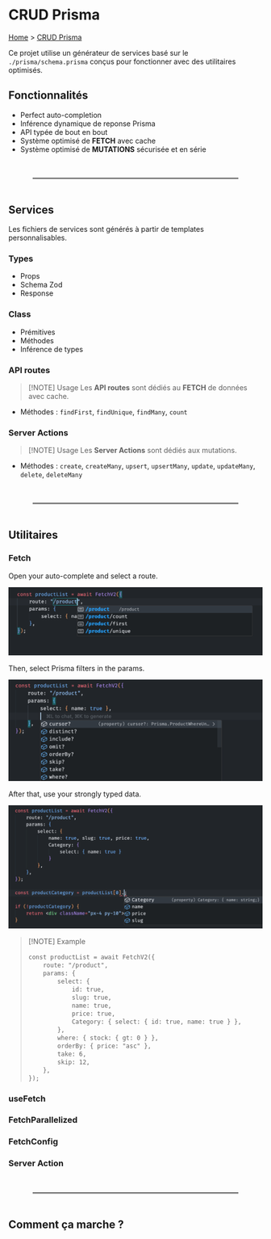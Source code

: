 # CRUD Prisma

[Home](../README.md) > [CRUD Prisma](./crud-prisma.md)

Ce projet utilise un générateur de services basé sur le `./prisma/schema.prisma` conçus pour fonctionner avec des utilitaires optimisés.

## Fonctionnalités

- Perfect auto-completion
- Inférence dynamique de reponse Prisma
- API typée de bout en bout
- Système optimisé de **FETCH** avec cache
- Système optimisé de **MUTATIONS** sécurisée et en série

<hr style="border-bottom: 2px solid hsl(0, 0%, 70%); margin: 0 3rem; margin-block: 3rem;" />

## Services

Les fichiers de services sont générés à partir de templates personnalisables.

### Types

- Props
- Schema Zod
- Response

### Class

- Prémitives
- Méthodes
- Inférence de types

### API routes

> [!NOTE] Usage
> Les **API routes** sont dédiés au **FETCH** de données avec cache.

- Méthodes : `findFirst`, `findUnique`, `findMany`, `count`

### Server Actions

> [!NOTE] Usage
> Les **Server Actions** sont dédiés aux mutations.

- Méthodes : `create`, `createMany`, `upsert`, `upsertMany`, `update`, `updateMany`, `delete`, `deleteMany`

<hr style="border-bottom: 2px solid hsl(0, 0%, 70%); margin: 0 3rem; margin-block: 3rem;" />

## Utilitaires

### Fetch

Open your auto-complete and select a route.

![API Route Selection](../public/docs/crud-prisma/api-route-selection.png)

Then, select Prisma filters in the params.

![API Route Params](../public/docs/crud-prisma/api-route-params.png)

After that, use your strongly typed data.

![API Route Response](../public/docs/crud-prisma/api-route-response.png)

> [!NOTE] Example
>
> ```tsx
> const productList = await FetchV2({
>     route: "/product",
>     params: {
>         select: {
>             id: true,
>             slug: true,
>             name: true,
>             price: true,
>             Category: { select: { id: true, name: true } },
>         },
>         where: { stock: { gt: 0 } },
>         orderBy: { price: "asc" },
>         take: 6,
>         skip: 12,
>     },
> });
> ```

### useFetch

### FetchParallelized

### FetchConfig

### Server Action

<hr style="border-bottom: 2px solid hsl(0, 0%, 70%); margin: 0 3rem; margin-block: 3rem;" />

## Comment ça marche ?
